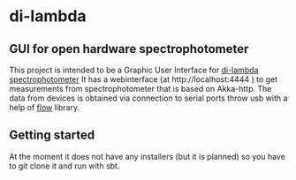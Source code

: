 # di-lambda
GUI for open hardware spectrophotometer
---------------------------------------

This project is intended to be a Graphic User Interface for [di-lambda spectrophotometer](http://wiki.openscienceschool.com/wiki/Tools/DI-Lambda)
It has a webinterface (at http://localhost:4444 ) to get measurements from spectrophotometer that is based on Akka-http.
The data from devices is obtained via connection to serial ports throw usb with a help of [flow](https://github.com/jodersky/flow) library.

Getting started
---------------

At the moment it does not have any installers (but it is planned) so you have to git clone it and run with sbt.